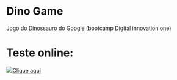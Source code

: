 # Dino Game
Jogo do Dinossauro do Google (bootcamp Digital innovation one)

# Teste online:
[![](https://dino-game-dio.herokuapp.com/dino.png)Clique aqui](https://dino-game-dio.herokuapp.com/)

